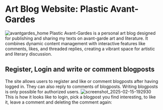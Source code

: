 # Art Blog Website: Plastic Avant-Gardes
![avantgardes_home](https://github.com/user-attachments/assets/f7f70455-c6db-4abe-9f7f-64d60bc8ec91)
Plastic Avant-Gardes is a personal art blog designed for publishing and sharing my texts on avant-garde art and literature. It combines dynamic content management with interactive features like comments, likes, and threaded replies, creating a vibrant space for artistic and literary discussion.

## Register, Login and write or comment blogposts
The site allows users to register and like or comment blogposts after having logged in. They can also reply to comments of blogposts. Writing blogposts is only possible for authorized users.
![screenshot_2025-02-15-192930](https://github.com/user-attachments/assets/3603b55b-0f0c-4e1a-adc0-34811b269b0a)
This is how it looks like to login, pick a blogpost you find interesting, to like it, leave a comment and deleting the comment again:

